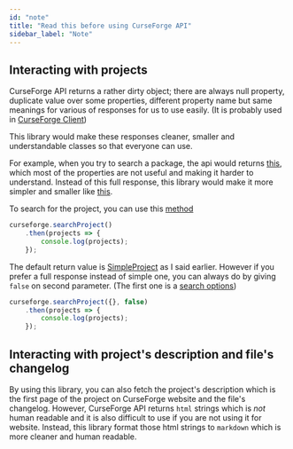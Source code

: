 ```yaml
---
id: "note"
title: "Read this before using CurseForge API"
sidebar_label: "Note"
---
```


## Interacting with projects

CurseForge API returns a rather dirty object; there are always null property, duplicate value over some properties, different property name but same meanings for various of responses for us to use easily. (It is probably used in [CurseForge Client](https://curseforge.overwolf.com/))

This library would make these responses cleaner, smaller and understandable classes so that everyone can use.

For example, when you try to search a package, the api would returns [this](../../api/classes/typings.cfproject), which most of the properties are not useful and making it harder to understand.
Instead of this full response, this library would make it more simpler and smaller like [this](../../api/classes/typings.simpleproject).

To search for the project, you can use this [method](../../api/functions/api_curseforge.getproject)

```js
curseforge.searchProject()
    .then(projects => {
        console.log(projects);
    });
```

The default return value is [SimpleProject](../../api/classes/typings.simpleproject) as I said earlier.
However if you prefer a full response instead of simple one, you can always do by giving `false` on second parameter. (The first one is a [search options](../../api/interfaces/typings.searchoptions.md))

```js
curseforge.searchProject({}, false)
    .then(projects => {
        console.log(projects);
    });
```

## Interacting with project's description and file's changelog

By using this library, you can also fetch the project's description which is the first page of the project on CurseForge website and the file's changelog.
However, CurseForge API returns `html` strings which is *not* human readable and it is also difficult to use if you are not using it for website.
Instead, this library format those html strings to `markdown` which is more cleaner and human readable.
